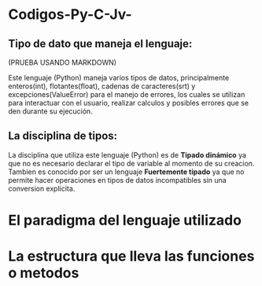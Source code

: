 # Codigos-Py-C-Jv-
## Tipo de dato que maneja el lenguaje:
(PRUEBA USANDO MARKDOWN)

Este lenguaje (Python) maneja varios tipos de datos, principalmente enteros(int), flotantes(float), cadenas de caracteres(srt) y excepciones(ValueError) para el manejo de errores, los cuales se utilizan para interactuar con el usuario, realizar calculos y posibles errores que se den durante su ejecución.
## La disciplina de tipos:
La disciplina que utiliza este lenguaje (Python) es de __Tipado dinámico__ ya que no es necesario declarar el tipo de variable al momento de su creacion.
Tambien es conocido por ser un lenguaje __Fuertemente tipado__ ya que no permite hacer operaciones en tipos de datos incompatibles sin una conversion explicita.

# El paradigma del lenguaje utilizado
# La estructura que lleva las funciones o metodos
